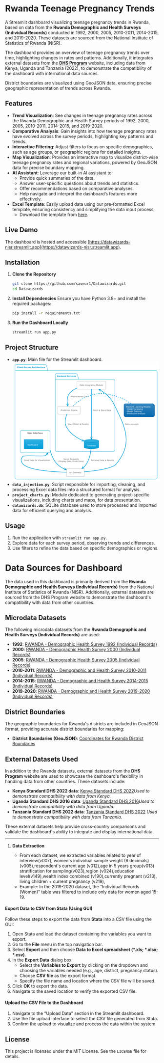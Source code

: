 # Rwanda Teenage Pregnancy Trends

A Streamlit dashboard visualizing teenage pregnancy trends in Rwanda, based on data from the **Rwanda Demographic and Health Surveys (Individual Records)** conducted in 1992, 2000, 2005, 2010-2011, 2014-2015, and 2019-2020. These datasets are sourced from the National Institute of Statistics of Rwanda (NISR).

The dashboard provides an overview of teenage pregnancy trends over time, highlighting changes in rates and patterns. Additionally, it integrates external datasets from the **[DHS Program](https://dhsprogram.com/)** website, including data from Kenya, Uganda and Tanzania (2022), to demonstrate the compatibility of the dashboard with international data sources.

District boundaries are visualized using GeoJSON data, ensuring precise geographic representation of trends across Rwanda.

## Features

- **Trend Visualization**: See changes in teenage pregnancy rates across the Rwanda Demographic and Health Survey periods of 1992, 2000, 2005, 2010-2011, 2014-2015, and 2019-2020.
- **Comparative Analysis**: Gain insights into how teenage pregnancy rates have evolved across the survey periods, highlighting key patterns and trends.
- **Interactive Filtering**: Adjust filters to focus on specific demographics, such as age groups, or geographic regions for detailed insights.
- **Map Visualization**: Provides an interactive map to visualize district-wise teenage pregnancy rates and regional variations, powered by GeoJSON data for precise boundary mapping.
- **AI Assistant**: Leverage our built-in AI assistant to:
  - Provide quick summaries of the data.
  - Answer user-specific questions about trends and statistics.
  - Offer recommendations based on comparative analyses.
  - Help navigate and interpret the dashboard’s features more effectively.
- **Excel Template**: Easily upload data using our pre-formatted Excel template, ensuring consistency and simplifying the data input process.  
  - Download the template from [here](https://github.com/saveur1/Datawizards/raw/refs/heads/main/template/file.xlsx).  

## Live Demo

The dashboard is hosted and accessible [https://datawizards-nisr.streamlit.app](https://datawizards-nisr.streamlit.app).

## Installation

1. **Clone the Repository**

   ```bash
   git clone https://github.com/saveur1/Datawizards.git
   cd Datawizards
   ```
2. **Install Dependencies**
   Ensure you have Python 3.8+ and install the required packages:

   ```bash
   pip install -r requirements.txt
   ```
3. **Run the Dashboard Locally**

   ```bash
   streamlit run app.py
   ```

## Project Structure

- **`app.py`**: Main file for the Streamlit dashboard.
  ![Project Structure](https://github.com/saveur1/Datawizards/blob/main/static/project%20structure.png)
- **`data_injection.py`**: Script responsible for importing, cleaning, and processing Excel data files into a structured format for analysis.
- **`project_charts.py`**: Module dedicated to generating project-specific visualizations, including charts and maps, for data presentation.
- **`datawizards.db`**: SQLite database used to store processed and imported data for efficient querying and analysis.

## Usage

1. Run the application with `streamlit run app.py`.
2. Explore data for each survey period, observing trends and differences.
3. Use filters to refine the data based on specific demographics or regions.

# Data Sources for Dashboard

The data used in this dashboard is primarily derived from the **Rwanda Demographic and Health Surveys (Individual Records)** from the National Institute of Statistics of Rwanda (NISR). Additionally, external datasets are sourced from the DHS Program website to demonstrate the dashboard's compatibility with data from other countries.

## Microdata Datasets

The following microdata datasets from the **Rwanda Demographic and Health Surveys (Individual Records)** are used:

- **1992**: [RWANDA - Demographic Health Survey 1992 (Individual Records)](https://microdata.statistics.gov.rw/index.php/catalog/6)
- **2000**: [RWANDA - Demographic Health Survey 2000 (Individual Records)](https://microdata.statistics.gov.rw/index.php/catalog/11)
- **2005**: [RWANDA - Demographic Health Survey 2005 (Individual Records)](https://microdata.statistics.gov.rw/index.php/catalog/14)
- **2010-2011**: [RWANDA - Demographic and Health Survey 2010-2011 (Individual Records)](https://microdata.statistics.gov.rw/index.php/catalog/4/data_dictionary)
- **2014-2015**: [RWANDA - Demographic and Health Survey 2014-2015 (Individual Records)](https://microdata.statistics.gov.rw/index.php/catalog/68/data_dictionary)
- **2019-2020**: [RWANDA - Demographic and Health Survey 2019-2020 (Individual Records)](https://microdata.statistics.gov.rw/index.php/catalog/98/data_dictionary)

## District Boundaries

The geographic boundaries for Rwanda's districts are included in GeoJSON format, providing accurate district boundaries for mapping:

- **District Boundaries (GeoJSON)**: [Coordinates for Rwanda District Boundaries](https://rwanda.africageoportal.com/datasets/be7b39ac16094f1fba36f62c55b47986/explore?location=-2.125174%2C29.848264%2C9.17)

## External Datasets Used

In addition to the Rwanda datasets, external datasets from the **DHS Program** website are used to showcase the dashboard's flexibility in handling data from other countries. These datasets include:

- **Kenya Standard DHS 2022 data**: [Kenya Standard DHS 2022](https://dhsprogram.com/data/dataset/Kenya_Standard-DHS_2022.cfm?flag=1)*Used to demonstrate compatibility with data from Kenya.*
- **Uganda Standard DHS 2016 data**: [Uganda Standard DHS 2016](https://dhsprogram.com/data/dataset/Uganda_Standard-DHS_2016.cfm?flag=1)*Used to demonstrate compatibility with data from Uganda.*
- **Tanzania Standard DHS 2022 data**: [Tanzania Standard DHS 2022](https://dhsprogram.com/data/dataset/Tanzania_Standard-DHS_2022.cfm?flag=1)
  *Used to demonstrate compatibility with data from Tanzania.*

These external datasets help provide cross-country comparisons and validate the dashboard's ability to integrate and display international data.

---

1. **Data Extraction**

   - From each dataset, we extracted variables related to year of interview(v007), women's individual sample weight (6 decimals)(v005),respondent's current age (v012),age in 5 years group(v013) stratification for sampling(v023),region (v024),education level(v149),wealth index combined (v190),currently pregnant (v213), living children + current pregnancy (v219),
   - Example: In the 2019-2020 dataset, the "Individual Records (Women)" table was filtered to include only data for women aged 15-19.

#### **Export Data to CSV from Stata (Using GUI)**

Follow these steps to export the data from **Stata** into a CSV file using the GUI:

1. Open Stata and load the dataset containing the variables you want to export.
2. Go to the **File** menu in the top navigation bar.
3. Select **Export** and then choose **Data to Excel spreadsheet (*.xls; *.xlsx; *.csv)**.
4. In the **Export Data** dialog box:
   - Select the **Variables to Export** by clicking on the dropdown and choosing the variables needed (e.g., age, district, pregnancy status).
   - Choose **CSV file** as the export format.
   - Specify the file name and location where the CSV file will be saved.
5. Click **OK** to export the data.
6. Navigate to the saved location to verify the exported CSV file.

#### **Upload the CSV File to the Dashboard**

1. Navigate to the "Upload Data" section in the Streamlit dashboard.
2. Use the file upload interface to select the CSV file generated from Stata.
3. Confirm the upload to visualize and process the data within the system.

## License

This project is licensed under the MIT License. See the `LICENSE` file for details.
